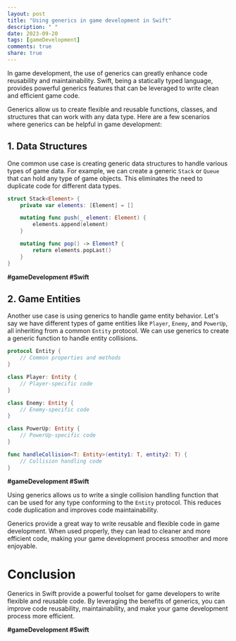 ```yaml
---
layout: post
title: "Using generics in game development in Swift"
description: " "
date: 2023-09-20
tags: [gameDevelopment]
comments: true
share: true
---
```


In game development, the use of generics can greatly enhance code reusability and maintainability. Swift, being a statically typed language, provides powerful generics features that can be leveraged to write clean and efficient game code.

Generics allow us to create flexible and reusable functions, classes, and structures that can work with any data type. Here are a few scenarios where generics can be helpful in game development:

## 1. Data Structures

One common use case is creating generic data structures to handle various types of game data. For example, we can create a generic `Stack` or `Queue` that can hold any type of game objects. This eliminates the need to duplicate code for different data types.

```swift
struct Stack<Element> {
    private var elements: [Element] = []

    mutating func push(_ element: Element) {
        elements.append(element)
    }

    mutating func pop() -> Element? {
        return elements.popLast()
    }
}
```
**#gameDevelopment #Swift**

## 2. Game Entities

Another use case is using generics to handle game entity behavior. Let's say we have different types of game entities like `Player`, `Enemy`, and `PowerUp`, all inheriting from a common `Entity` protocol. We can use generics to create a generic function to handle entity collisions.

```swift
protocol Entity {
    // Common properties and methods
}

class Player: Entity {
    // Player-specific code
}

class Enemy: Entity {
    // Enemy-specific code
}

class PowerUp: Entity {
    // PowerUp-specific code
}

func handleCollision<T: Entity>(entity1: T, entity2: T) {
    // Collision handling code
}
```
**#gameDevelopment #Swift**

Using generics allows us to write a single collision handling function that can be used for any type conforming to the `Entity` protocol. This reduces code duplication and improves code maintainability.

Generics provide a great way to write reusable and flexible code in game development. When used properly, they can lead to cleaner and more efficient code, making your game development process smoother and more enjoyable.

# Conclusion

Generics in Swift provide a powerful toolset for game developers to write flexible and reusable code. By leveraging the benefits of generics, you can improve code reusability, maintainability, and make your game development process more efficient.

**#gameDevelopment #Swift**